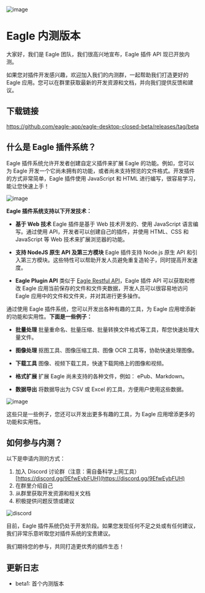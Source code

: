 ![image](https://user-images.githubusercontent.com/1012267/210714530-43347604-e180-4f71-a6c6-f133718ef1b8.png)

# Eagle 内测版本

大家好，我们是 Eagle 团队，我们很高兴地宣布，Eagle 插件 API 现已开放内测。

如果您对插件开发感兴趣，欢迎加入我们的内测群，一起帮助我们打造更好的 Eagle 应用。您可以在群里获取最新的开发资源和文档，并向我们提供反馈和建议。

## 下载链接
https://github.com/eagle-app/eagle-desktop-closed-beta/releases/tag/beta

## 什么是 Eagle 插件系统？
Eagle 插件系统允许开发者创建自定义插件来扩展 Eagle 的功能。例如，您可以为 Eagle 开发一个它尚未拥有的功能，或者尚未支持预览的文件格式。开发插件的方式非常简单，Eagle 插件使用 JavaScript 和 HTML 进行编写，很容易学习，能让您快速上手！

![image](https://user-images.githubusercontent.com/1012267/210714238-838c9e0d-2f68-4e0e-a833-8894245095fe.png)

**Eagle 插件系统支持以下开发技术：**

- **基于 Web 技术**
    Eagle 插件是基于 Web 技术开发的、使用 JavaScript 语言编写。通过使用 API，开发者可以创建自己的插件，并使用 HTML、CSS 和 JavaScript 等 Web 技术来扩展浏览器的功能。
    
- **支持 NodeJS 原生 API 及第三方模块**
    Eagle 插件支持 Node.js 原生 API 和引入第三方模块。这些特性可以帮助开发人员避免重复造轮子，同时提高开发速度。
    
- **Eagle Plugin API**
    类似于 [Eagle Restful API](https://www.yuque.com/augus-gsjgn/eagle-api)，Eagle 插件 API 可以获取和修改 Eagle 应用当前保存的文件和文件夹数据，开发人员可以很容易地访问 Eagle 应用中的文件和文件夹，并对其进行更多操作。
    
通过使用 Eagle 插件系统，您可以开发出各种有趣的工具，为 Eagle 应用增添新的功能和实用性。**下面是一些例子：**

- **批量处理**
    批量重命名、批量压缩、批量转换文件格式等工具，帮您快速处理大量文件。
    
- **图像处理**
    抠图工具、图像压缩工具、图像 OCR 工具等，协助快速处理图像。
    
- **下载工具**
    图像、视频下载工具，快速下载网络上的图像和视频。
    
- **格式扩展**
    扩展 Eagle 尚未支持的各种文件，例如： ePub、Markdown。
    
- **数据导出**
    将数据导出为 CSV 或 Excel 的工具，方便用户使用这些数据。

![image](https://user-images.githubusercontent.com/1012267/210714349-a8f6bfb0-8171-40d2-8184-d931423abb20.png)

这些只是一些例子，您还可以开发出更多有趣的工具，为 Eagle 应用增添更多的功能和实用性。

## 如何参与内测？

以下是申请内测的方式：

1. 加入 Discord 讨论群（注意：需自备科学上网工具）
[https://discord.gg/9EfwEybFUH](https://discord.gg/9EfwEybFUH)
2. 在群里介绍自己
3. 从群里获取开发资源和相关文档
4. 积极提供问题反馈或建议

![discord](https://user-images.githubusercontent.com/1012267/210761118-8b6a2f18-bf26-49a4-a2e3-16b4715d109f.png)

目前，Eagle 插件系统仍处于开发阶段。如果您发现任何不足之处或有任何建议，我们非常乐意听取您对插件系统的宝贵建议。

我们期待您的参与，共同打造更优秀的插件生态！

## 更新日志
- beta1: 首个内测版本
